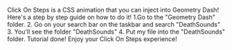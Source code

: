 Click On Steps is a CSS animation that you can inject into Geometry Dash!
Here's a step by step guide on how to do it!
1.Go to the "Geometry Dash" folder.
2. Go on your search bar on the taskbar and search "DeathSounds"
3. You'll see the folder "DeathSounds"
4. Put my file into the "DeathSounds" folder.
Tutorial done! Enjoy your Click On Steps experience!

